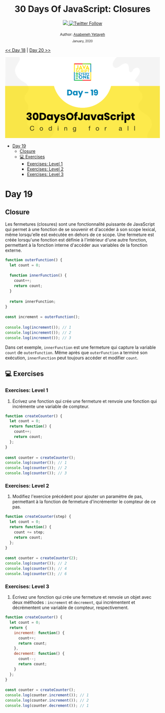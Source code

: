 <div align="center">
  <h1> 30 Days Of JavaScript: Closures</h1>
  <a class="header-badge" target="_blank" href="https://www.linkedin.com/in/asabeneh/">
  <img src="https://img.shields.io/badge/style--5eba00.svg?label=LinkedIn&logo=linkedin&style=social">
  </a>
  <a class="header-badge" target="_blank" href="https://twitter.com/Asabeneh">
  <img alt="Twitter Follow" src="https://img.shields.io/twitter/follow/asabeneh?style=social">
  </a>

<sub>Author:
<a href="https://www.linkedin.com/in/asabeneh/" target="_blank">Asabeneh Yetayeh</a><br>
<small> January, 2020</small>
</sub>

</div>

[<< Day 18](../18_Day_Promises/18_day_promises.md) | [Day 20 >>](../20_Day_Writing_clean_codes/20_day_writing_clean_codes.md)

![Thirty Days Of JavaScript](../images/banners/day_1_19.png)

- [Day 19](#day-19)
  - [Closure](#closure)
  - [💻 Exercises](#-exercises)
    - [Exercises: Level 1](#exercises-level-1)
    - [Exercises: Level 2](#exercises-level-2)
    - [Exercises: Level 3](#exercises-level-3)

# Day 19

## Closure

Les fermetures (closures) sont une fonctionnalité puissante de JavaScript qui permet à une fonction de se souvenir et d'accéder à son scope lexical, même lorsqu'elle est exécutée en dehors de ce scope. Une fermeture est créée lorsqu'une fonction est définie à l'intérieur d'une autre fonction, permettant à la fonction interne d'accéder aux variables de la fonction externe.

```js
function outerFunction() {
  let count = 0;

  function innerFunction() {
    count++;
    return count;
  }

  return innerFunction;
}

const increment = outerFunction();

console.log(increment()); // 1
console.log(increment()); // 2
console.log(increment()); // 3
```

Dans cet exemple, `innerFunction` est une fermeture qui capture la variable `count` de `outerFunction`. Même après que `outerFunction` a terminé son exécution, `innerFunction` peut toujours accéder et modifier `count`.

## 💻 Exercises

### Exercises: Level 1

1. Écrivez une fonction qui crée une fermeture et renvoie une fonction qui incrémente une variable de compteur.

```js
function createCounter() {
  let count = 0;
  return function() {
    count++;
    return count;
  };
}

const counter = createCounter();
console.log(counter()); // 1
console.log(counter()); // 2
console.log(counter()); // 3
```

### Exercises: Level 2

1. Modifiez l'exercice précédent pour ajouter un paramètre de pas, permettant à la fonction de fermeture d'incrémenter le compteur de ce pas.

```js
function createCounter(step) {
  let count = 0;
  return function() {
    count += step;
    return count;
  };
}

const counter = createCounter(2);
console.log(counter()); // 2
console.log(counter()); // 4
console.log(counter()); // 6
```

### Exercises: Level 3

1. Écrivez une fonction qui crée une fermeture et renvoie un objet avec deux méthodes : `increment` et `decrement`, qui incrémentent et décrémentent une variable de compteur, respectivement.

```js
function createCounter() {
  let count = 0;
  return {
    increment: function() {
      count++;
      return count;
    },
    decrement: function() {
      count--;
      return count;
    }
  };
}

const counter = createCounter();
console.log(counter.increment()); // 1
console.log(counter.increment()); // 2
console.log(counter.decrement()); // 1